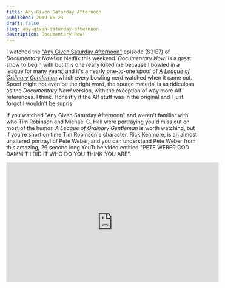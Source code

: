 ```yaml
---
title: Any Given Saturday Afternoon
published: 2019-06-23
draft: false
slug: any-given-saturday-afternoon
description: Documentary Now!
---
```


I watched the ["Any Given Saturday Afternoon"](https://www.imdb.com/title/tt9822624/) episode (S3:E7) of _Documentary Now!_ on Netflix this weekend. _Documentary Now!_ is a great show to begin with but this one really killed me because I bowled in a league for many years, and it's a nearly one-to-one spoof of [_A League of Ordinary Gentleman_](https://www.imdb.com/title/tt0430289/) which every bowling nerd watched when it came out. Spoof might not even be the right word, the source material is as ridiculous as the _Documentary Now!_ version, with the exception of way more Alf references. I think. Honestly if the Alf stuff was in the original and I just forgot I wouldn't be supris

If you watched "Any Given Saturday Afternoon" and weren't familiar with who Tim Robinson and Michael C. Hall were portraying you'd miss out on most of the humor. _A League of Ordinary Gentleman_ is worth watching, but if you're short on time Tim Robinson's character, Rick Kenmore, is an almost unaltered portrayl of Pete Weber, and you can understand Pete Weber from this amazing, 26 second long YouTube video entitled "PETE WEBER GOD DAMMIT I DID IT WHO DO YOU THINK YOU ARE".

<iframe width="560" height="315" src="https://www.youtube-nocookie.com/embed/gKQOXYB2cd8" frameborder="0" allow="accelerometer; autoplay; encrypted-media; gyroscope; picture-in-picture" allowfullscreen></iframe>
